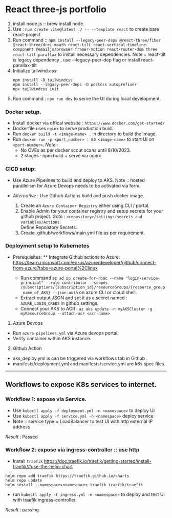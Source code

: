 # React three-js portfolio

1. install node.js :: brew install node.
2. Use : `npm create vite@latest ./ -- --template react` to create bare react-project
3. Run command :: `npm install --legacy-peer-deps @react-three/fiber @react-three/drei maath react-tilt react-vertical-timeline-component @emailjs/browser framer-motion react-router-dom three react-tilt-parallax` to install necessary dependencies.
        Note :: react-tilt is legacy dependency , use --legacy-peer-dep flag or install react-parallax-tilt
4. Initialize tailwind.css:
    ```
    npm install -D tailwindcss
    npm install --legacy-peer-deps -D postcss autoprefixer
    npx tailwindcss init
    ```
5. Run command : `npm run dev` to serve the UI during local development.

### Docker setup.

- Install docker via offical website : `https://www.docker.com/get-started/`
- Dockerfile uses `nginx` to serve production buid.
- Run `docker build -t <image-name> .` in directory to build the image.
- Run `docker run -p <port_number> : 80 <image-name>` to start UI on `<port-number>`.
*Note* : 
    - No CVEs as per docker scout scans until 8/10/2023.
    - 2 stages : npm build + serve via nginx

### CICD setup:

- Use Azure Pipelines to build and deploy to AKS.
Note :: hosted parallelism for Azure Devops needs to be activated via form.

- *Alternative* : Use Github Actions build and push docker image.
    1. Create an `Azure Container Registry` either using CLI / portal.
    2. Enable Admin for your container registry and setup secrets for your github project.
       Goto : `<repository>/settings/secrets and variables/Actions`.  
       Define Repoistory Secrets.
    3. Create .github/workflows/main.yml file as per requirement.

### Deployment setup to Kubernetes

 - Prerequisites:
    ** Integrate Github actions to Azure: https://learn.microsoft.com/en-us/azure/developer/github/connect-from-azure?tabs=azure-portal%2Clinux

    - Run command `az ad sp create-for-rbac --name "login-service-principal" --role contributor --scopes /subscriptions/{subscription_id}/resourceGroups/{resource_group_name_of_AKS} --json-auth` on azure CLI or cloud shell.
    - Extract output JSON and set it as a secret named : `AZURE_LOGIN_CREDS` in github settings.
    - Connect your AKS to ACR : `az aks update -n myAKSCluster -g myResourceGroup --attach-acr <acr-name>`


1. Azure Devops
 - Run `azure-pipelines.yml` via Azure devops portal.
 - Verify container within AKS instance.

2. Github Action    
 - aks_deploy.yml is can be triggered via workflows tab in Github .
 - manifests/deployment.yml and manifests/service.yml are k8s spec files.

 ---

 ## Workflows to expose K8s services to internet.

 ### Workflow 1: expose via Service.

 - Use ```kubectl apply -f deployment.yml -n <namespace>``` to deploy UI
 - Use ```kubectl apply -f service.yml -n <namespace>``` deploy service 
 - Note :: service type = LoadBalancer to test UI with http external IP address

 *Result* : Passed 

 ### Workflow 2: expose via ingress-controller :: use http

- Install `traefik` https://doc.traefik.io/traefik/getting-started/install-traefik/#use-the-helm-chart 
```
helm repo add traefik https://traefik.github.io/charts
helm repo update
helm install --namespace=<namespace> traefik traefik/traefik
```

- run `kubectl apply -f ingress.yml -n <namespace>` to deploy and test Ui with traefik ingress-controller.

*Result* : passing



